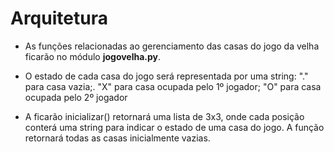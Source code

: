 # Arquitetura

* As funções relacionadas ao gerenciamento das casas do jogo da velha ficarão no módulo **jogovelha.py**.

* O estado de cada casa do jogo será representada por uma string: "." para casa vazia;. "X" para casa ocupada pelo 1º jogador; "O" para casa ocupada pelo 2º jogador

* A ficarão inicializar() retornará uma lista de 3x3, onde cada posição conterá uma string para indicar o estado de uma casa do jogo. A função retornará todas as casas inicialmente vazias.

